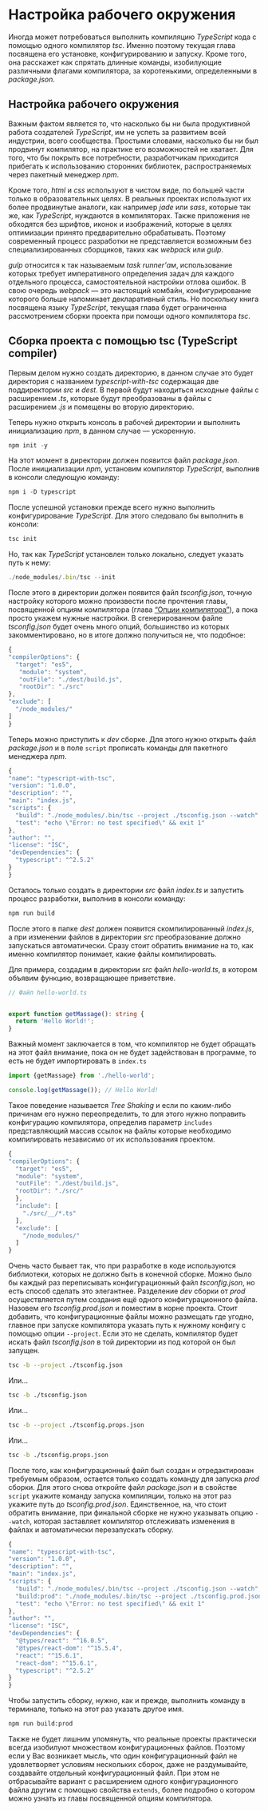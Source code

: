 # Настройка рабочего окружения

Иногда может потребоваться выполнить компиляцию _TypeScript_ кода с помощью одного компилятор _tsc_. Именно поэтому текущая глава посвящена его установке, конфигурированию и запуску. Кроме того, она расскажет как спрятать длинные команды, изобилующие различными флагами компилятора, за коротенькими, определенными в _package.json_.



## Настройка рабочего окружения

Важным фактом является то, что насколько бы ни была продуктивной работа создателей _TypeScript_, им не успеть за развитием всей индустрии, всего сообщества. Простыми словами, насколько бы ни был продвинут компилятор, на практике его возможностей не хватает. Для того, что бы покрыть все потребности, разработчикам приходится прибегать к использованию сторонних библиотек, распространяемых через пакетный менеджер _npm_.

Кроме того, _html_ и _css_ используют в чистом виде, по большей части только в образовательных целях. В реальных проектах используют их более продвинутые аналоги, как например _jade_ или _sass_, которые так же, как _TypeScript_, нуждаются в компиляторах. Также приложения не обходятся без шрифтов, иконок и изображений, которые в целях оптимизации принято предварительно обрабатывать. Поэтому современный процесс разработки не представляется возможным без специализированных сборщиков, таких как _webpack_ или _gulp_.

_gulp_ относится к так называемым _task runner’ам_, использование которых требует императивного определения задач для каждого отдельного процесса, самостоятельной настройки отлова ошибок. В свою очередь _webpack_ — это настоящий комбайн, конфигурирование которого больше напоминает декларативный стиль. Но поскольку книга посвящена языку _TypeScript_, текущая глава будет ограниченна рассмотрением сборки проекта при помощи одного компилятора _tsc_.


## Сборка проекта с помощью tsc (TypeScript compiler)

Первым делом нужно создать директорию, в данном случае это будет директория с названием _typescript-with-tsc_ содержащая две поддиректории _src_ и _dest_. В первой будут находиться исходные файлы с расширением _.ts_, которые будут преобразованы в файлы с расширением _.js_ и помещены во вторую директорию. 

Теперь нужно открыть консоль в рабочей директории и выполнить инициализацию _npm_, в данном случае — ускоренную.

`````ts
npm init -y
`````

На этот момент в директории должен появится файл _package.json_. После инициализации _npm_, установим компилятор _TypeScript_, выполнив в консоли следующую команду:

`````ts
npm i -D typescript
`````

После успешной установки прежде всего нужно выполнить конфигурирование _TypeScript_. Для этого следовало бы выполнить в консоли:

`````ts
tsc init
`````

Но, так как _TypeScript_ установлен только локально, следует указать путь к нему:

`````ts
./node_modules/.bin/tsc --init
`````

После этого в директории должен появится файл _tsconfig.json_, точную настройку которого можно произвести после прочтения главы, посвященной опциям компилятора (глава [“Опции компилятора”](../060.(Компилятор)%20Опции%20компилятора)), а пока просто укажем нужные настройки. В сгенерированном файле _tsconfig.json_ будет очень много опций, большинство из которых закомментировано, но в итоге должно получиться не, что подобное:

`````ts
{
"compilerOptions": {
  "target": "es5",
   "module": "system", 
   "outFile": "./dest/build.js", 
   "rootDir": "./src" 
},
"exclude": [
  "/node_modules/"
]
}
`````

Теперь можно приступить к _dev_ сборке. Для этого нужно открыть файл _package.json_ и в поле `script` прописать команды для пакетного менеджера _npm_.

`````ts
{
"name": "typescript-with-tsc",
"version": "1.0.0",
"description": "",
"main": "index.js",
"scripts": {
  "build": "./node_modules/.bin/tsc --project ./tsconfig.json --watch",
  "test": "echo \"Error: no test specified\" && exit 1"
},
"author": "",
"license": "ISC",
"devDependencies": {
  "typescript": "^2.5.2"
}
}
`````
Осталось только создать в директории _src_ файл _index.ts_ и запустить процесс разработки, выполнив в консоли команду:

`````ts
npm run build
`````

После этого в папке _dest_ должен появится скомпилированный _index.js_, а при изменении файлов в директории _src_ преобразование должно запускаться автоматически. Сразу стоит обратить внимание на то, как именно компилятор понимает, какие файлы компилировать. 

Для примера, создадим в директории _src_ файл _hello-world.ts_, в котором объявим функцию, возвращающее приветствие.

`````ts
// Файл hello-world.ts


export function getMassage(): string {
  return 'Hello World!';
}
`````

Важный момент заключается в том, что компилятор не будет обращать на этот файл внимание, пока он не будет задействован в программе, то есть не будет импортировать в `index.ts`

`````ts
import {getMassage} from './hello-world';

console.log(getMassage()); // Hello World!
`````

Такое поведение называется _Tree Shaking_ и если по каким-либо причинам его нужно переопределить, то для этого нужно поправить конфигурацию компилятора, определив параметр `includes` представляющий массив ссылок на файлы которые необходимо компилировать независимо от их использования проектом.

`````ts
{
"compilerOptions": {
  "target": "es5",
  "module": "system",
  "outFile": "./dest/build.js",
  "rootDir": "./src/"  
  },
  "include": [
    "./src/__/*.ts"
  ],
  "exclude": [
    "/node_modules/"
  ]
}
`````

Очень часто бывает так, что при разработке в коде используются библиотеки, которых не должно быть в конечной сборке. Можно было бы каждый раз переписывать конфигурационный файл _tsconfig.json_, но есть способ сделать это элегантнее. Разделение _dev_ сборки от _prod_ осуществляется путем создания ещё одного конфигурационного файла. Назовем его _tsconfig.prod.json_ и поместим в корне проекта. Стоит добавить, что конфигурационные файлы можно размещать где угодно, главное при запуске компилятора указать путь к нужному конфигу с помощью опции `--project`. Если это не сделать, компилятор будет искать файл _tsconfig.json_ в той директории из под которой он был запущен.

`````sh
tsc -b --project ./tsconfig.json
`````

Или...

`````sh
tsc -b ./tsconfig.json
`````

Или...

`````sh
tsc -b --project ./tsconfig.props.json
`````

Или...

`````sh
tsc -b ./tsconfig.props.json
`````

После того, как конфигурационный файл был создан и отредактирован требуемым образом, остается только создать команду для запуска _prod_ сборки. Для этого снова откройте файл _package.json_ и в свойстве `script` укажите команду запуска компиляции, только на этот раз укажите путь до _tsconfig.prod.json_. Единственное, на, что стоит обратить внимание, при финальной сборке не нужно указывать опцию `--watch`, которая заставляет компилятор отслеживать изменения в файлах и автоматически перезапускать сборку.

`````ts
{
"name": "typescript-with-tsc",
"version": "1.0.0",
"description": "",
"main": "index.js",
"scripts": {
  "build": "./node_modules/.bin/tsc --project ./tsconfig.json --watch",
  "build:prod": "./node_modules/.bin/tsc --project ./tsconfig.prod.json",
  "test": "echo \"Error: no test specified\" && exit 1"
},
"author": "",
"license": "ISC",
"devDependencies": {
  "@types/react": "^16.0.5",
  "@types/react-dom": "^15.5.4",
  "react": "^15.6.1",
  "react-dom": "^15.6.1",
  "typescript": "^2.5.2"
}
}
`````

Чтобы запустить сборку, нужно, как и прежде, выполнить команду в терминале, только на этот раз указать другое имя.

`````sh
npm run build:prod
`````

Также не будет лишним упомянуть, что реальные проекты практически всегда изобилуют множеством конфигурационных файлов. Поэтому если у Вас возникает мысль, что один конфигурационный файл не удовлетворяет условиям нескольких сборок, даже не раздумывайте, создавайте отдельный конфигурационный файл. При этом не отбрасывайте вариант с расширением одного конфигурационного файла другим с помощью свойства `extends`, более подробно о котором можно узнать из главы посвященной опциям компилятора.
